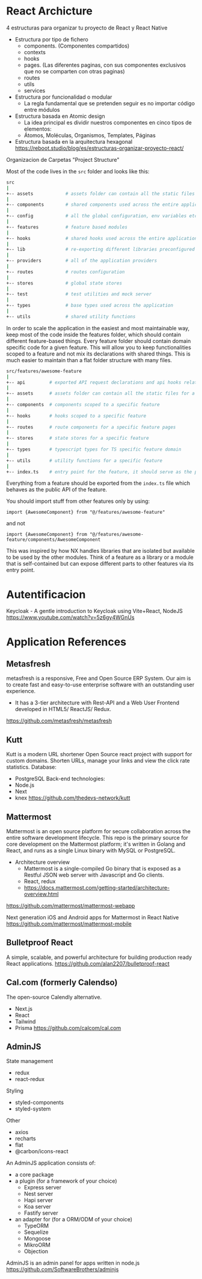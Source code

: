 # React Archicture

4 estructuras para organizar tu proyecto de React y React Native
- Estructura por tipo de fichero
  - components. (Componentes compartidos)
  - contexts
  - hooks
  - pages. (Las diferentes paginas, con sus componentes exclusivos que no se comparten con otras paginas)
  - routes
  - utils
  - services
- Estructura por funcionalidad o modular
  - La regla fundamental que se pretenden seguir es no importar código entre módulos
- Estructura basada en Atomic design
  - La idea principal es dividir nuestros componentes en cinco tipos de elementos:
  - Átomos, Moléculas, Organismos, Templates, Páginas
- Estructura basada en la arquitectura hexagonal
https://reboot.studio/blog/es/estructuras-organizar-proyecto-react/


Organizacion de Carpetas "Project Structure"

Most of the code lives in the `src` folder and looks like this:

```sh
src
|
+-- assets            # assets folder can contain all the static files such as images, fonts, etc.
|
+-- components        # shared components used across the entire application
|
+-- config            # all the global configuration, env variables etc. get exported from here and used in the app
|
+-- features          # feature based modules
|
+-- hooks             # shared hooks used across the entire application
|
+-- lib               # re-exporting different libraries preconfigured for the application
|
+-- providers         # all of the application providers
|
+-- routes            # routes configuration
|
+-- stores            # global state stores
|
+-- test              # test utilities and mock server
|
+-- types             # base types used across the application
|
+-- utils             # shared utility functions
```

In order to scale the application in the easiest and most maintainable way, keep most of the code inside the features folder, which should contain different feature-based things. Every feature folder should contain domain specific code for a given feature. This will allow you to keep functionalities scoped to a feature and not mix its declarations with shared things. This is much easier to maintain than a flat folder structure with many files.

```sh
src/features/awesome-feature
|
+-- api         # exported API request declarations and api hooks related to a specific feature
|
+-- assets      # assets folder can contain all the static files for a specific feature
|
+-- components  # components scoped to a specific feature
|
+-- hooks       # hooks scoped to a specific feature
|
+-- routes      # route components for a specific feature pages
|
+-- stores      # state stores for a specific feature
|
+-- types       # typescript types for TS specific feature domain
|
+-- utils       # utility functions for a specific feature
|
+-- index.ts    # entry point for the feature, it should serve as the public API of the given feature and exports everything that should be used outside the feature
```

Everything from a feature should be exported from the `index.ts` file which behaves as the public API of the feature.

You should import stuff from other features only by using:

`import {AwesomeComponent} from "@/features/awesome-feature"`

and not

`import {AwesomeComponent} from "@/features/awesome-feature/components/AwesomeComponent`

This was inspired by how NX handles libraries that are isolated but available to be used by the other modules. Think of a feature as a library or a module that is self-contained but can expose different parts to other features via its entry point.

# Autentificacion


Keycloak - A gentle introduction to Keycloak using Vite+React, NodeJS 
https://www.youtube.com/watch?v=5z6gy4WGnUs


# Application References


## Metasfresh


metasfresh is a responsive, Free and Open Source ERP System. Our aim is to create fast and easy-to-use enterprise software with an outstanding user experience.

- It has a 3-tier architecture with Rest-API and a Web User Frontend developed in HTML5/ ReactJS/ Redux.

https://github.com/metasfresh/metasfresh


## Kutt

Kutt is a modern URL shortener Open Source react project with support for custom domains. Shorten URLs, manage your links and view the click rate statistics.
Database:
- PostgreSQL
Back-end technologies:
- Node.js
- Next
- knex
https://github.com/thedevs-network/kutt

## Mattermost

Mattermost is an open source platform for secure collaboration across the entire software development lifecycle. This repo is the primary source for core development on the Mattermost platform; it's written in Golang and React, and runs as a single Linux binary with MySQL or PostgreSQL. 
- Architecture overview
  - Mattermost is a single-compiled Go binary that is exposed as a Restful JSON web server with Javascript and Go clients.
  - React, redux
  - https://docs.mattermost.com/getting-started/architecture-overview.html
  
https://github.com/mattermost/mattermost-webapp


Next generation iOS and Android apps for Mattermost in React Native 
https://github.com/mattermost/mattermost-mobile


## Bulletproof React 

A simple, scalable, and powerful architecture for building production ready React applications.
https://github.com/alan2207/bulletproof-react
 

## Cal.com (formerly Calendso)

The open-source Calendly alternative. 

- Next.js
- React
- Tailwind
- Prisma
https://github.com/calcom/cal.com

## AdminJS

State management
- redux
- react-redux

Styling
- styled-components
- styled-system

Other
- axios
- recharts
- flat
- @carbon/icons-react

An AdminJS application consists of:
- a core package
- a plugin (for a framework of your choice)
  - Express server
  - Nest server
  - Hapi server
  - Koa server
  - Fastify server
- an adapter for (for a ORM/ODM of your choice)
  - TypeORM
  - Sequelize
  - Mongoose
  - MikroORM
  - Objection

AdminJS is an admin panel for apps written in node.js 
https://github.com/SoftwareBrothers/adminjs
